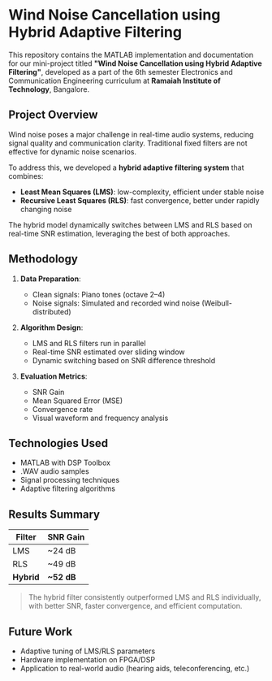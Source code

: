 # Wind Noise Cancellation using Hybrid Adaptive Filtering 

This repository contains the MATLAB implementation and documentation for our mini-project titled **"Wind Noise Cancellation using Hybrid Adaptive Filtering"**, developed as a part of the 6th semester Electronics and Communication Engineering curriculum at **Ramaiah Institute of Technology**, Bangalore.

## Project Overview

Wind noise poses a major challenge in real-time audio systems, reducing signal quality and communication clarity. Traditional fixed filters are not effective for dynamic noise scenarios.

To address this, we developed a **hybrid adaptive filtering system** that combines:
- **Least Mean Squares (LMS)**: low-complexity, efficient under stable noise
- **Recursive Least Squares (RLS)**: fast convergence, better under rapidly changing noise

The hybrid model dynamically switches between LMS and RLS based on real-time SNR estimation, leveraging the best of both approaches.

## Methodology

1. **Data Preparation**:
   - Clean signals: Piano tones (octave 2–4)
   - Noise signals: Simulated and recorded wind noise (Weibull-distributed)

2. **Algorithm Design**:
   - LMS and RLS filters run in parallel
   - Real-time SNR estimated over sliding window
   - Dynamic switching based on SNR difference threshold

3. **Evaluation Metrics**:
   - SNR Gain
   - Mean Squared Error (MSE)
   - Convergence rate
   - Visual waveform and frequency analysis

## Technologies Used

- MATLAB with DSP Toolbox
- .WAV audio samples
- Signal processing techniques
- Adaptive filtering algorithms

## Results Summary

|   Filter   |  SNR Gain  |
|------------|------------|
|    LMS     |   ~24 dB   |
|    RLS     |   ~49 dB   |
| **Hybrid** | **~52 dB** |

> The hybrid filter consistently outperformed LMS and RLS individually, with better SNR, faster convergence, and efficient computation.

## Future Work

- Adaptive tuning of LMS/RLS parameters
- Hardware implementation on FPGA/DSP
- Application to real-world audio (hearing aids, teleconferencing, etc.)
